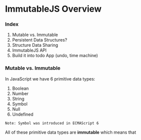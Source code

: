 
# ImmutableJS Overview

### Index
1. Mutable vs. Immutable
2. Persistent Data Structures?
3. Structure Data Sharing
4. ImmutableJS API
5. Build it into todo App (undo, time machine)

### Mutable vs. Immutable

In JavaScript we have 6 primitive data types:
1. Boolean
2. Number
3. String
4. Symbol
5. Null
6. Undefined

`Note: Symbol was introduced in ECMAScript 6`

All of these primitive data types are **immutable** which means that 
